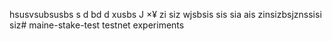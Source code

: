hsusvsubsusbs s d bd d xusbs  J ×¥ zi siz wjsbsis sis sia ais zinsizbsjznssisi siz# maine-stake-test
testnet experiments
